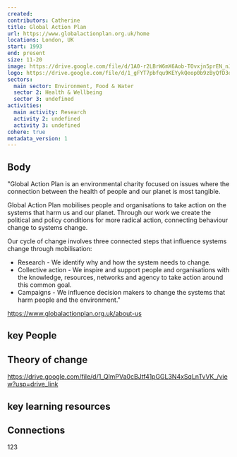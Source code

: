 ```yaml
---
created:
contributors: Catherine
title: Global Action Plan
url: https://www.globalactionplan.org.uk/home
locations: London, UK
start: 1993
end: present
size: 11-20
image: https://drive.google.com/file/d/1A0-r2LBrW6mX6Aob-TOvxjn5prEN_nJU/view?usp=drive_link
logo: https://drive.google.com/file/d/1_gFYT7pbfqu9KEYykQeop0b9zByQfD3q/view?usp=drive_link
sectors:
  main sector: Environment, Food & Water
  sector 2: Health & Wellbeing
  sector 3: undefined
activities: 
  main activity: Research
  activity 2: undefined
  activity 3: undefined
cohere: true
metadata_version: 1
---
```



## Body

"Global Action Plan is an environmental charity focused on issues where the connection between the health of people and our planet is most tangible.

Global Action Plan mobilises people and organisations to take action on the systems that harm us and our planet. Through our work we create the political and policy conditions for more radical action, connecting behaviour change to systems change. 

Our cycle of change involves three connected steps that influence systems change through mobilisation:

- Research - We identify why and how the system needs to change.
- Collective action - We inspire and support people and organisations with the knowledge, resources, networks and agency to take action around this common goal.
- Campaigns - We influence decision makers to change the systems that harm people and the environment."

https://www.globalactionplan.org.uk/about-us 

## key People



## Theory of change

https://drive.google.com/file/d/1_QlmPVa0cBJtf41pGGL3N4xSqLnTvVK_/view?usp=drive_link

## key learning resources



## Connections

123


